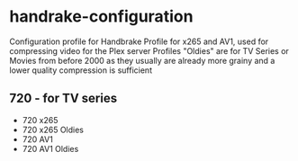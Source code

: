 # handrake-configuration
Configuration profile for Handbrake
Profile for x265 and AV1, used for compressing video for the Plex server
Profiles "Oldies" are for TV Series or Movies from before 2000 as they usually are already more grainy and a lower quality compression is sufficient
## 720 - for TV series
- 720 x265
- 720 x265 Oldies
- 720 AV1
- 720 AV1 Oldies
